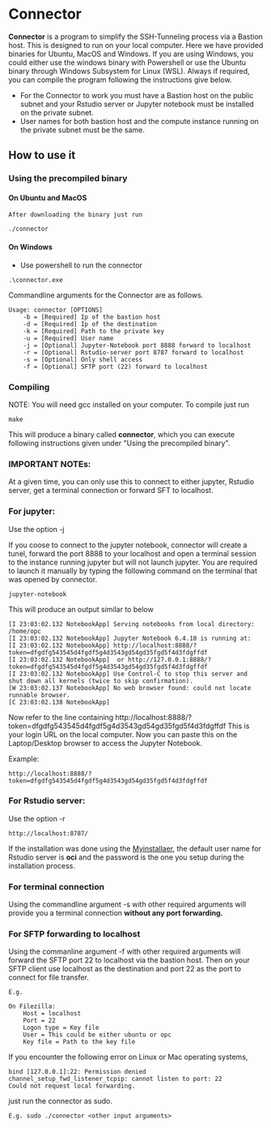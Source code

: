 # Connector

__Connector__ is a program to simplify the SSH-Tunneling process via a Bastion host. This is designed to run on your local computer. Here we have provided binaries for Ubuntu, MacOS and Windows. If you are using Windows, you could either use the windows binary with Powershell or use the Ubuntu binary through Windows Subsystem for Linux (WSL). Always if required, you can compile the program following the instructions give below.

* For the Connector to work you must have a Bastion host on the public subnet and your Rstudio server or Jupyter notebook must be installed on the private subnet. 
* User names for both bastion host and the compute instance running on the private subnet must be the same.


## How to use it

### Using the precompiled binary


#### On Ubuntu and MacOS

```{bash}
After downloading the binary just run

./connector

```

#### On Windows

* Use powershell to run the connector

```{bash}
.\connector.exe
```


Commandline arguments for the Connector are as follows. 

```{bash}
Usage: connector [OPTIONS] 
    -b = [Required] Ip of the bastion host
    -d = [Required] Ip of the destination
    -k = [Required] Path to the private key
    -u = [Required] User name
    -j = [Optional] Jupyter-Notebook port 8888 forward to localhost
    -r = [Optional] Rstudio-server port 8787 forward to localhost
    -s = [Optional] Only shell access
    -f = [Optional] SFTP port (22) forward to localhost
```


### Compiling

NOTE: You will need gcc installed on your computer. To compile just run

```{bash}
make
```

This will produce a binary called __connector__, which you can execute following instructions given under "Using the precompiled binary". 


### IMPORTANT NOTEs: 

At a given time, you can only use this to connect to either jupyter, Rstudio server, get a terminal connection or forward SFT to localhost. 

### For jupyter:

Use the option -j 

If you coose to connect to the jupyter notebook, connector will create a tunel, forward the port 8888 to your localhost and open a terminal session to the instance running jupyter but will not launch jupyter. You are required to launch it manually by typing the following command on the terminal that was opened by connector. 


```{bash}
jupyter-notebook
```

This will produce an output similar to below

```{bash}
[I 23:03:02.132 NotebookApp] Serving notebooks from local directory: /home/opc
[I 23:03:02.132 NotebookApp] Jupyter Notebook 6.4.10 is running at:
[I 23:03:02.132 NotebookApp] http://localhost:8888/?token=dfgdfg543545d4fgdf5g4d3543gd54gd35fgd5f4d3fdgffdf
[I 23:03:02.132 NotebookApp]  or http://127.0.0.1:8888/?token=dfgdfg543545d4fgdf5g4d3543gd54gd35fgd5f4d3fdgffdf
[I 23:03:02.132 NotebookApp] Use Control-C to stop this server and shut down all kernels (twice to skip confirmation).
[W 23:03:02.137 NotebookApp] No web browser found: could not locate runnable browser.
[C 23:03:02.138 NotebookApp] 
```

Now refer to the line containing 
    http://localhost:8888/?token=dfgdfg543545d4fgdf5g4d3543gd54gd35fgd5f4d3fdgffdf
This is your login URL on the local computer. Now you can paste this on the Laptop/Desktop browser to access the Jupyter Notebook.

Example:

    http://localhost:8888/?token=dfgdfg543545d4fgdf5g4d3543gd54gd35fgd5f4d3fdgffdf


### For Rstudio server:

Use the option -r 

    http://localhost:8787/

If the installation was done using the [Myinstallaer](https://github.com/oracle/oracle-for-research/tree/main/OpenSource/InstallSoftware), the default user name for Rstudio server is __oci__ and the password is the one you setup during the installation process.

### For terminal connection

Using the commandline argument -s with other required arguments will provide you a terminal connection __without any port forwarding.__ 


### For SFTP forwarding to localhost

Using the commanline argument -f with other required arguments will forward the SFTP port 22 to localhost via the bastion host. Then on your SFTP client use localhost as the destination and port 22 as the port to connect for file transfer. 


```{}
E.g. 

On Filezilla: 
    Host = localhost
    Port = 22
    Logon type = Key file
    User = This could be either ubuntu or opc
    Key file = Path to the key file
```

If you encounter the following error on Linux or Mac operating systems, 

```{bash}
bind [127.0.0.1]:22: Permission denied
channel_setup_fwd_listener_tcpip: cannot listen to port: 22
Could not request local forwarding.
```

just run the connector as sudo. 

    E.g. sudo ./connector <other input arguments>